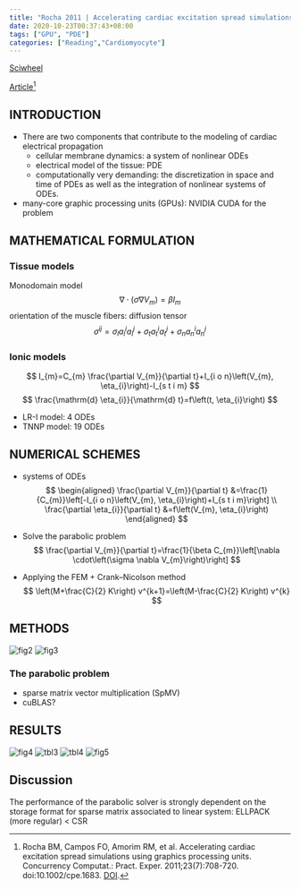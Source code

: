 ```yaml
---
title: "Rocha 2011 | Accelerating cardiac excitation spread simulations using graphics processing units"
date: 2020-10-23T00:37:43+08:00
tags: ["GPU", "PDE"]
categories: ["Reading","Cardiomyocyte"]
---
```


[Sciwheel](https://sciwheel.com/work/#/items/3933120)

[Article](https://onlinelibrary.wiley.com/doi/full/10.1002/cpe.1683)[^Rocha2011]
<!--more-->

## INTRODUCTION
* There are two components that contribute to the modeling of cardiac electrical propagation
    * cellular membrane dynamics: a system of nonlinear ODEs
    * electrical model of the tissue: PDE
    * computationally very demanding: the discretization in space and time of PDEs as well as the integration of nonlinear systems of ODEs.
* many-core graphic processing units (GPUs): NVIDIA CUDA for the problem

## MATHEMATICAL FORMULATION
### Tissue models
Monodomain model
$$
\nabla \cdot\left(\sigma \nabla V_{m}\right)=\beta I_{m}
$$
orientation of the muscle fibers: diffusion tensor
$$
\sigma^{i j}=\sigma_{l} a_{l}^{i} a_{l}^{j}+\sigma_{t} a_{t}^{i} a_{t}^{j}+\sigma_{n} a_{n}^{i} a_{n}^{j}
$$

### Ionic models
$$
I_{m}=C_{m} \frac{\partial V_{m}}{\partial t}+I_{i o n}\left(V_{m}, \eta_{i}\right)-I_{s t i m}
$$
$$
\frac{\mathrm{d} \eta_{i}}{\mathrm{d} t}=f\left(t, \eta_{i}\right)
$$
* LR-I model: 4 ODEs
* TNNP model: 19 ODEs

## NUMERICAL SCHEMES
* systems of ODEs
$$
\begin{aligned} \frac{\partial V_{m}}{\partial t} &=\frac{1}{C_{m}}\left[-I_{i o n}\left(V_{m}, \eta_{i}\right)+I_{s t i m}\right] \\ \frac{\partial \eta_{i}}{\partial t} &=f\left(V_{m}, \eta_{i}\right) \end{aligned}
$$

* Solve the parabolic problem
$$
\frac{\partial V_{m}}{\partial t}=\frac{1}{\beta C_{m}}\left[\nabla \cdot\left(\sigma \nabla V_{m}\right)\right]
$$

* Applying the FEM + Crank–Nicolson method
$$
\left(M+\frac{C}{2} K\right) v^{k+1}=\left(M-\frac{C}{2} K\right) v^{k}
$$

## METHODS
![fig2](https://user-images.githubusercontent.com/40054455/86706905-f7289900-c049-11ea-853e-72803493eaac.png)
![fig3](https://user-images.githubusercontent.com/40054455/86706933-fee83d80-c049-11ea-91e3-64f35f1e7644.png)

### The parabolic problem
* sparse matrix vector multiplication (SpMV)
* cuBLAS?

## RESULTS
![fig4](https://user-images.githubusercontent.com/40054455/86706945-027bc480-c04a-11ea-8cd7-dcee07a18613.png)
![tbl3](https://user-images.githubusercontent.com/40054455/86706989-10314a00-c04a-11ea-8aa5-9a2016c26e14.png)
![tbl4](https://user-images.githubusercontent.com/40054455/86706996-11627700-c04a-11ea-8df1-89c3a116edd9.png)
![fig5](https://user-images.githubusercontent.com/40054455/86706961-07407880-c04a-11ea-863a-3d461a046d22.png)

## Discussion
The performance of the parabolic solver is strongly dependent on the storage format for sparse matrix associated to linear system: ELLPACK (more regular) < CSR

[^Rocha2011]: Rocha BM, Campos FO, Amorim RM, et al. Accelerating cardiac excitation spread simulations using graphics processing units. Concurrency Computat.: Pract. Exper. 2011;23(7):708-720. doi:10.1002/cpe.1683. [DOI](http://doi.wiley.com/10.1002/cpe.1683).
